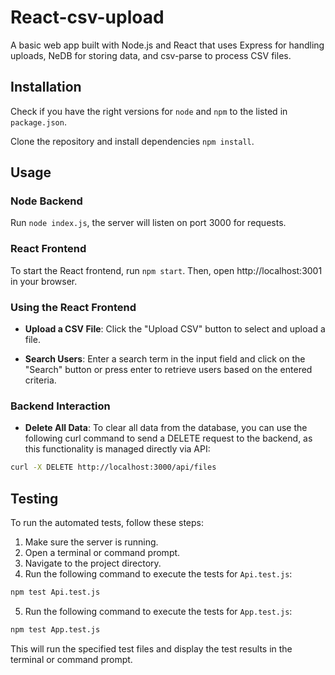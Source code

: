 # React-csv-upload

A basic web app built with Node.js and React that uses Express for handling uploads, NeDB for storing data, and csv-parse to process CSV files.

## Installation

Check if you have the right versions for `node` and `npm` to the listed in `package.json`.

Clone the repository and install dependencies `npm install`.

## Usage


### Node Backend

Run `node index.js`, the server will listen on port 3000 for requests.

### React Frontend

To start the React frontend, run `npm start`. Then, open http://localhost:3001 in your browser.

### Using the React Frontend

-   **Upload a CSV File**: Click the "Upload CSV" button to select and upload a file. 
    
-   **Search Users**: Enter a search term in the input field and click on the "Search" button or press enter to retrieve users based on the entered criteria.
    

### Backend Interaction

-   **Delete All Data**: To clear all data from the database, you can use the following curl command to send a DELETE request to the backend, as this functionality is managed directly via API:

```bash
curl -X DELETE http://localhost:3000/api/files
```
    
## Testing

To run the automated tests, follow these steps:

1. Make sure the server is running.
2. Open a terminal or command prompt.
3. Navigate to the project directory.
4. Run the following command to execute the tests for `Api.test.js`:

```bash
npm test Api.test.js
```

5. Run the following command to execute the tests for `App.test.js`:

```bash
npm test App.test.js
```

This will run the specified test files and display the test results in the terminal or command prompt.





